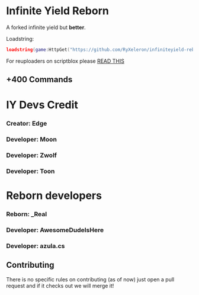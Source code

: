 # Infinite Yield Reborn
A forked infinite yield but **better**.

Loadstring:
```lua
loadstring(game:HttpGet("https://github.com/RyXeleron/infiniteyield-reborn/raw/master/source"))()
```
For reuploaders on scriptblox please [READ THIS](https://github.com/fuckusfm/infiniteyield-reborn/tree/scriptblox?tab=readme-ov-file#for-the-reuploaders-on-scriptblox-please-read-me)

## +400 Commands

# IY Devs Credit 
### Creator: Edge

### Developer: Moon
### Developer: Zwolf
### Developer: Toon

# Reborn developers
### Reborn: _Real

### Developer: AwesomeDudeIsHere
### Developer: azula.cs

## Contributing
There is no specific rules on contributing (as of now) just open a pull request and if it checks out we will merge it!
